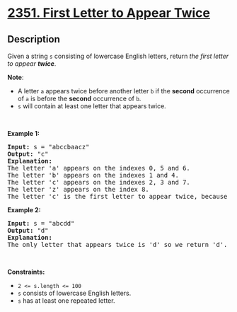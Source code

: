 # [2351. First Letter to Appear Twice](https://leetcode.com/problems/first-letter-to-appear-twice)

## Description

<p>Given a string <code>s</code> consisting of lowercase English letters, return <em>the first letter to appear <strong>twice</strong></em>.</p>

<p><strong>Note</strong>:</p>

<ul>
	<li>A letter <code>a</code> appears twice before another letter <code>b</code> if the <strong>second</strong> occurrence of <code>a</code> is before the <strong>second</strong> occurrence of <code>b</code>.</li>
	<li><code>s</code> will contain at least one letter that appears twice.</li>
</ul>

<p>&nbsp;</p>
<p><strong class="example">Example 1:</strong></p>

<pre><strong>Input:</strong> s = "abccbaacz"
<strong>Output:</strong> "c"
<strong>Explanation:</strong>
The letter 'a' appears on the indexes 0, 5 and 6.
The letter 'b' appears on the indexes 1 and 4.
The letter 'c' appears on the indexes 2, 3 and 7.
The letter 'z' appears on the index 8.
The letter 'c' is the first letter to appear twice, because out of all the letters the index of its second occurrence is the smallest.
</pre>

<p><strong class="example">Example 2:</strong></p>

<pre><strong>Input:</strong> s = "abcdd"
<strong>Output:</strong> "d"
<strong>Explanation:</strong>
The only letter that appears twice is 'd' so we return 'd'.
</pre>

<p>&nbsp;</p>
<p><strong>Constraints:</strong></p>

<ul>
	<li><code>2 &lt;= s.length &lt;= 100</code></li>
	<li><code>s</code> consists of lowercase English letters.</li>
	<li><code>s</code> has at least one repeated letter.</li>
</ul>
